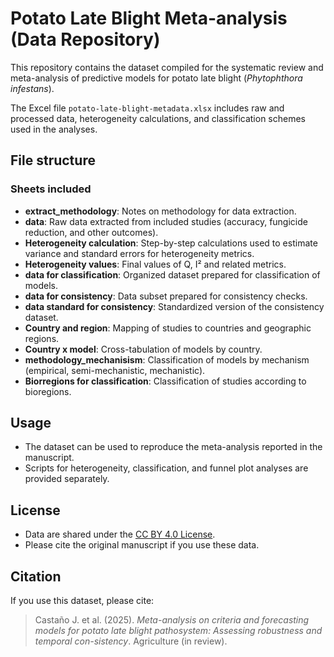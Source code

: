 # Potato Late Blight Meta-analysis (Data Repository)

This repository contains the dataset compiled for the systematic review and meta-analysis of predictive models for potato late blight (*Phytophthora infestans*).

The Excel file `potato-late-blight-metadata.xlsx` includes raw and processed data, heterogeneity calculations, and classification schemes used in the analyses.

## File structure

### Sheets included
- **extract_methodology**: Notes on methodology for data extraction.  
- **data**: Raw data extracted from included studies (accuracy, fungicide reduction, and other outcomes).  
- **Heterogeneity calculation**: Step-by-step calculations used to estimate variance and standard errors for heterogeneity metrics.  
- **Heterogeneity values**: Final values of Q, I² and related metrics.  
- **data for classification**: Organized dataset prepared for classification of models.  
- **data for consistency**: Data subset prepared for consistency checks.  
- **data standard for consistency**: Standardized version of the consistency dataset.  
- **Country and region**: Mapping of studies to countries and geographic regions.  
- **Country x model**: Cross-tabulation of models by country.  
- **methodology_mechanisism**: Classification of models by mechanism (empirical, semi-mechanistic, mechanistic).  
- **Biorregions for classification**: Classification of studies according to bioregions.  

## Usage
- The dataset can be used to reproduce the meta-analysis reported in the manuscript.  
- Scripts for heterogeneity, classification, and funnel plot analyses are provided separately.  

## License
- Data are shared under the [CC BY 4.0 License](https://creativecommons.org/licenses/by/4.0/).  
- Please cite the original manuscript if you use these data.  

## Citation
If you use this dataset, please cite:

> Castaño J. et al. (2025). *Meta-analysis on criteria and forecasting models for potato late blight pathosystem: Assessing robustness and temporal con-sistency*. Agriculture (in review).
